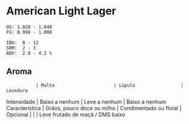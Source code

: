 # American Light Lager

```
OG: 1.028 - 1.040
FG: 0.998 - 1.008

IBU:  8 - 12
SRM:  2 - 3
ABV:  2.8 - 4.2 %
```

## Aroma

               | Malte                      | Lúpulo                 | Levedura
Intensidade    | Baixo a nenhum             | Leve a nenhum          | Baixo a nenhum
Característica | Grãos, pouco doce ou milho | Condimentado ou floral | 
Opcional       |                            |                        | Leve frutado de maçã / DMS baixo    



